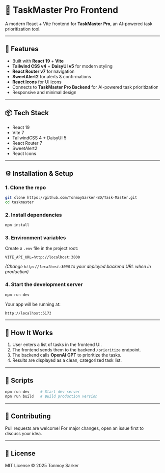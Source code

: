 # 🎨 TaskMaster Pro Frontend  
A modern React + Vite frontend for **TaskMaster Pro**, an AI-powered task prioritization tool.

---

## 🚀 Features
- Built with **React 19** + **Vite**
- **Tailwind CSS v4** + **DaisyUI v5** for modern styling
- **React Router v7** for navigation
- **SweetAlert2** for alerts & confirmations
- **React Icons** for UI icons
- Connects to **TaskMaster Pro Backend** for AI-powered task prioritization
- Responsive and minimal design

---

## 📦 Tech Stack
- React 19
- Vite 7
- TailwindCSS 4 + DaisyUI 5
- React Router 7
- SweetAlert2
- React Icons

---

## ⚙️ Installation & Setup

### 1. Clone the repo
```bash
git clone https://github.com/TonmoySarker-BD/Task-Master.git
cd taskmaster
```

### 2. Install dependencies
```bash
npm install
```

### 3. Environment variables
Create a `.env` file in the project root:

```env
VITE_API_URL=http://localhost:3000
```
*(Change `http://localhost:3000` to your deployed backend URL when in production)*

### 4. Start the development server
```bash
npm run dev
```

Your app will be running at:  
```
http://localhost:5173
```

---

## 📡 How It Works
1. User enters a list of tasks in the frontend UI.  
2. The frontend sends them to the backend `/prioritize` endpoint.  
3. The backend calls **OpenAI GPT** to prioritize the tasks.  
4. Results are displayed as a clean, categorized task list.  

---

## 📜 Scripts
```bash
npm run dev     # Start dev server
npm run build   # Build production version
```

---

## 🤝 Contributing
Pull requests are welcome! For major changes, open an issue first to discuss your idea.

---

## 📄 License
MIT License © 2025 Tonmoy Sarker
